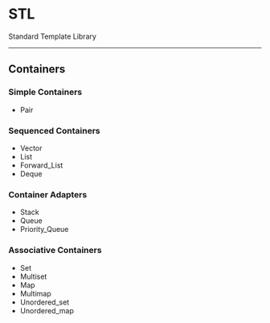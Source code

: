 # STL
Standard Template Library

---

## Containers
### Simple Containers
- Pair

### Sequenced Containers
- Vector
- List
- Forward_List
- Deque

### Container Adapters
- Stack
- Queue
- Priority_Queue

### Associative Containers
- Set
- Multiset
- Map
- Multimap
- Unordered_set
- Unordered_map
